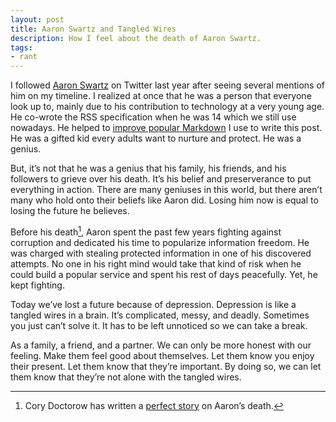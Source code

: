 ```yaml
---
layout: post
title: Aaron Swartz and Tangled Wires
description: How I feel about the death of Aaron Swartz.
tags:
- rant
---
```

I followed [Aaron Swartz][7653-001] on Twitter last year after seeing several mentions of him on my timeline. I realized at once that he was a person that everyone look up to, mainly due to his contribution to technology at a very young age. He co-wrote the RSS specification when he was 14 which we still use nowadays. He helped to [improve popular Markdown][7653-002] I use to write this post. He was a gifted kid every adults want to nurture and protect. He was a genius.

[7653-001]: https://twitter.com/aaronsw "Aaron Swartz (aaronsw) on Twitter"
[7653-002]: http://daringfireball.net/projects/markdown/ "Daring Fireball: Markdown"

<!--more-->

But, it’s not that he was a genius that his family, his friends, and his followers to grieve over his death. It’s his belief and preserverance to put everything in action. There are many geniuses in this world, but there aren’t many who hold onto their beliefs like Aaron did. Losing him now is equal to losing the future he believes.

Before his death[^1], Aaron spent the past few years fighting against corruption and dedicated his time to popularize information freedom. He was charged with stealing protected information in one of his discovered attempts. No one in his right mind would take that kind of risk when he could build a popular service and spent his rest of days peacefully. Yet, he kept fighting.

Today we’ve lost a future because of depression. Depression is like a tangled wires in a brain. It’s complicated, messy, and deadly. Sometimes you just can’t solve it. It has to be left unnoticed so we can take a break.

As a family, a friend, and a partner. We can only be more honest with our feeling. Make them feel good about themselves. Let them know you enjoy their present. Let them know that they’re important. By doing so, we can let them know that they’re not alone with the tangled wires.

[^1]: Cory Doctorow has written a [perfect story](http://boingboing.net/2013/01/12/rip-aaron-swartz.html "RIP, Aaron Swartz - Boing Boing") on Aaron’s death.
